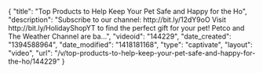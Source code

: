 {
    "title": "Top Products to Help Keep Your Pet Safe and Happy for the Ho",
    "description": "Subscribe to our channel: http:\/\/bit.ly\/12dY9oO Visit http:\/\/bit.ly\/HolidayShopYT to find the perfect gift for your pet! Petco and The Weather Channel are ba...",
    "videoid": "144229",
    "date_created": "1394588964",
    "date_modified": "1418181168",
    "type": "captivate",
    "layout": "video",
    "url": "\/v\/top-products-to-help-keep-your-pet-safe-and-happy-for-the-ho\/144229"
}